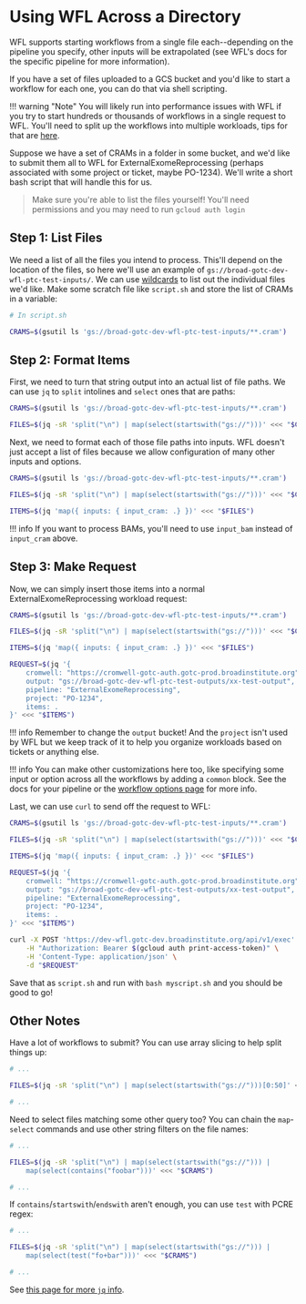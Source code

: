 # Using WFL Across a Directory

WFL supports starting workflows from a single file each--depending on the
pipeline you specify, other inputs will be extrapolated (see WFL's docs
for the specific pipeline for more information).

If you have a set of files uploaded to a GCS bucket and you'd like to start
a workflow for each one, you can do that via shell scripting.

!!! warning "Note"
    You will likely run into performance issues with WFL if you try to start
    hundreds or thousands of workflows in a single request to WFL. You'll need
    to split up the workflows into multiple workloads, tips for that are
    [here](#other-notes).

Suppose we have a set of CRAMs in a folder in some bucket, and we'd like to
submit them all to WFL for ExternalExomeReprocessing (perhaps associated with
some project or ticket, maybe PO-1234). We'll write a short bash script that
will handle this for us.

> Make sure you're able to list the files yourself! You'll need permissions
> and you may need to run `gcloud auth login`

## Step 1: List Files

We need a list of all the files you intend to process. This'll depend on the
location of the files, so here we'll use an example of
`gs://broad-gotc-dev-wfl-ptc-test-inputs/`. We can use 
[wildcards](https://cloud.google.com/storage/docs/gsutil/addlhelp/WildcardNames)
to list out the individual files we'd like. Make some scratch file like
`script.sh` and store the list of CRAMs in a variable:

```bash
# In script.sh

CRAMS=$(gsutil ls 'gs://broad-gotc-dev-wfl-ptc-test-inputs/**.cram')
```

## Step 2: Format Items

First, we need to turn that string output into an actual list of file paths.
We can use `jq` to `split` intolines and `select` ones that are paths:

```bash
CRAMS=$(gsutil ls 'gs://broad-gotc-dev-wfl-ptc-test-inputs/**.cram')

FILES=$(jq -sR 'split("\n") | map(select(startswith("gs://")))' <<< "$CRAMS")
```

Next, we need to format each of those file paths into inputs. WFL doesn't just
accept a list of files because we allow configuration of many other inputs and
options.

```bash
CRAMS=$(gsutil ls 'gs://broad-gotc-dev-wfl-ptc-test-inputs/**.cram')

FILES=$(jq -sR 'split("\n") | map(select(startswith("gs://")))' <<< "$CRAMS")

ITEMS=$(jq 'map({ inputs: { input_cram: .} })' <<< "$FILES")
```

!!! info 
    If you want to process BAMs, you'll need to use `input_bam` instead of
    `input_cram` above.

## Step 3: Make Request

Now, we can simply insert those items into a normal ExternalExomeReprocessing
workload request:

```bash
CRAMS=$(gsutil ls 'gs://broad-gotc-dev-wfl-ptc-test-inputs/**.cram')

FILES=$(jq -sR 'split("\n") | map(select(startswith("gs://")))' <<< "$CRAMS")

ITEMS=$(jq 'map({ inputs: { input_cram: .} })' <<< "$FILES")

REQUEST=$(jq '{
    cromwell: "https://cromwell-gotc-auth.gotc-prod.broadinstitute.org",
    output: "gs://broad-gotc-dev-wfl-ptc-test-outputs/xx-test-output",
    pipeline: "ExternalExomeReprocessing",
    project: "PO-1234",
    items: .
}' <<< "$ITEMS")
```

!!! info 
    Remember to change the `output` bucket! And the `project` isn't used by WFL
    but we keep track of it to help you organize workloads based on tickets
    or anything else.

!!! info 
    You can make other customizations here too, like specifying some input or
    option across all the workflows by adding a `common` block. See the docs
    for your pipeline or the [workflow options page](../workflow-options/) for
    more info.

Last, we can use `curl` to send off the request to WFL:

```bash
CRAMS=$(gsutil ls 'gs://broad-gotc-dev-wfl-ptc-test-inputs/**.cram')

FILES=$(jq -sR 'split("\n") | map(select(startswith("gs://")))' <<< "$CRAMS")

ITEMS=$(jq 'map({ inputs: { input_cram: .} })' <<< "$FILES")

REQUEST=$(jq '{
    cromwell: "https://cromwell-gotc-auth.gotc-prod.broadinstitute.org",
    output: "gs://broad-gotc-dev-wfl-ptc-test-outputs/xx-test-output",
    pipeline: "ExternalExomeReprocessing",
    project: "PO-1234",
    items: .
}' <<< "$ITEMS")

curl -X POST 'https://dev-wfl.gotc-dev.broadinstitute.org/api/v1/exec' \
    -H "Authorization: Bearer $(gcloud auth print-access-token)" \
    -H 'Content-Type: application/json' \
    -d "$REQUEST"
```

Save that as `script.sh` and run with `bash myscript.sh` and you should be good
to go!

## Other Notes
Have a lot of workflows to submit? You can use array slicing to help split
things up:

```bash
# ...

FILES=$(jq -sR 'split("\n") | map(select(startswith("gs://")))[0:50]' <<< "$CRAMS")

# ...
```

Need to select files matching some other query too? You can chain the
`map`-`select` commands and use other string filters on the file names:

```bash
# ...

FILES=$(jq -sR 'split("\n") | map(select(startswith("gs://"))) |
    map(select(contains("foobar")))' <<< "$CRAMS")

# ...
```

If `contains`/`startswith`/`endswith` aren't enough, you can use `test`
with PCRE regex:

```bash
# ...

FILES=$(jq -sR 'split("\n") | map(select(startswith("gs://"))) |
    map(select(test("fo+bar")))' <<< "$CRAMS")

# ...
```

See [this page for more `jq` info](https://stedolan.github.io/jq/manual/).
